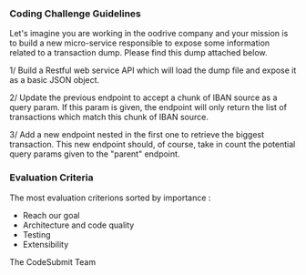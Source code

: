 ### Coding Challenge Guidelines

Let's imagine you are working in the oodrive company and your mission is to build a new micro-service responsible to expose some information related to a transaction dump.
Please find this dump attached below.

1/ Build a Restful web service API which will load the dump file and expose it as a basic JSON object.

2/ Update the previous endpoint to accept a chunk of IBAN source as a query param. If this param is given, the endpoint will only return the list of transactions which match this chunk of IBAN source.

3/ Add a new endpoint nested in the first one to retrieve the biggest transaction. This new endpoint should, of course, take in count the potential query params given to the "parent" endpoint.

### Evaluation Criteria

The most evaluation criterions sorted by importance :
- Reach our goal
- Architecture and code quality
- Testing
- Extensibility

The CodeSubmit Team
